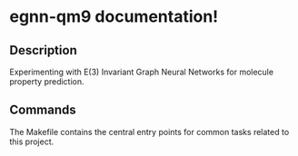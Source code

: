 # egnn-qm9 documentation!

## Description

Experimenting with E(3) Invariant Graph Neural Networks for molecule property prediction.

## Commands

The Makefile contains the central entry points for common tasks related to this project.

